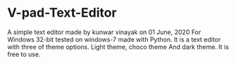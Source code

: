 # V-pad-Text-Editor
A simple text editor made by kunwar vinayak on 01 June, 2020
For Windows 32-bit tested on windows-7 made with Python.
It is a text editor with three of theme options. Light theme, choco theme
And dark theme. It is free to use.
